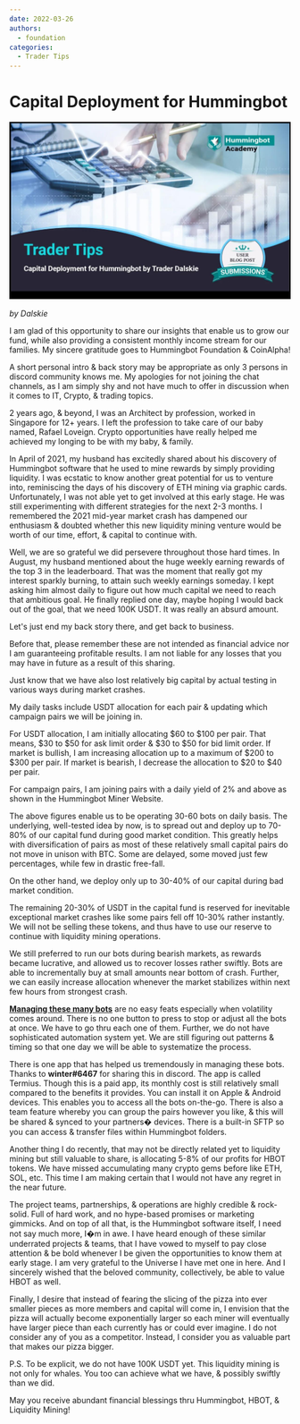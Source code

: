 ```yaml
---
date: 2022-03-26
authors:
  - foundation
categories:
  - Trader Tips
---
```


# Capital Deployment for Hummingbot

![Alt text](image_1.jpg)

*by Dalskie*

I am glad of this opportunity to share our insights that enable us to grow our fund, while also providing a consistent monthly income stream for our families. My sincere gratitude goes to Hummingbot Foundation & CoinAlpha!

A short personal intro & back story may be appropriate as only 3 persons in discord community knows me. My apologies for not joining the chat channels, as I am simply shy and not have much to offer in discussion when it comes to IT, Crypto, & trading topics.

2 years ago, & beyond, I was an Architect by profession, worked in Singapore for 12+ years. I left the profession to take care of our baby named, Rafael Loveign. Crypto opportunities have really helped me achieved my longing to be with my baby, & family.

In April of 2021, my husband has excitedly shared about his discovery of Hummingbot software that he used to mine rewards by simply providing liquidity. I was ecstatic to know another great potential for us to venture into, reminiscing the days of his discovery of ETH mining via graphic cards. Unfortunately, I was not able yet to get involved at this early stage. He was still experimenting with different strategies for the next 2-3 months. I remembered the 2021 mid-year market crash has dampened our enthusiasm & doubted whether this new liquidity mining venture would be worth of our time, effort, & capital to continue with.


<!-- more -->


Well, we are so grateful we did persevere throughout those hard times. In August, my husband mentioned about the huge weekly earning rewards of the top 3 in the leaderboard. That was the moment that really got my interest sparkly burning, to attain such weekly earnings someday. I kept asking him almost daily to figure out how much capital we need to reach that ambitious goal. He finally replied one day, maybe hoping I would back out of the goal, that we need 100K USDT. It was really an absurd amount.

Let's just end my back story there, and get back to business.

Before that, please remember these are not intended as financial advice nor I am guaranteeing profitable results. I am not liable for any losses that you may have in future as a result of this sharing.

Just know that we have also lost relatively big capital by actual testing in various ways during market crashes.

My daily tasks include USDT allocation for each pair & updating which campaign pairs we will be joining in.

For USDT allocation, I am initially allocating $60 to $100 per pair. That means, $30 to $50 for ask limit order & $30 to $50 for bid limit order. If market is bullish, I am increasing allocation up to a maximum of $200 to $300 per pair. If market is bearish, I decrease the allocation to $20 to $40 per pair.

For campaign pairs, I am joining pairs with a daily yield of 2% and above as shown in the Hummingbot Miner Website.

The above figures enable us to be operating 30-60 bots on daily basis. The underlying, well-tested idea by now, is to spread out and deploy up to 70-80% of our capital fund during good market condition. This greatly helps with diversification of pairs as most of these relatively small capital pairs do not move in unison with BTC. Some are delayed, some moved just few percentages, while few in drastic free-fall.

On the other hand, we deploy only up to 30-40% of our capital during bad market condition.

The remaining 20-30% of USDT in the capital fund is reserved for inevitable exceptional market crashes like some pairs fell off 10-30% rather instantly. We will not be selling these tokens, and thus have to use our reserve to continue with liquidity mining operations.

We still preferred to run our bots during bearish markets, as rewards became lucrative, and allowed us to recover losses rather swiftly. Bots are able to incrementally buy at small amounts near bottom of crash. Further, we can easily increase allocation whenever the market stabilizes within next few hours from strongest crash.

[**Managing these many bots**](https://1drv.ms/x/s!AtqW4_9PjvHQddBrajcKypkxWEM?e=t12oBY&ref=blog.hummingbot.org) are no easy feats especially when volatility comes around. There is no one button to press to stop or adjust all the bots at once. We have to go thru each one of them. Further, we do not have sophisticated automation system yet. We are still figuring out patterns & timing so that one day we will be able to systematize the process.

There is one app that has helped us tremendously in managing these bots. Thanks to **winter#6467** for sharing this in discord. The app is called Termius. Though this is a paid app, its monthly cost is still relatively small compared to the benefits it provides. You can install it on Apple & Android devices. This enables you to access all the bots on-the-go. There is also a team feature whereby you can group the pairs however you like, & this will be shared & synced to your partners� devices. There is a built-in SFTP so you can access & transfer files within Hummingbot folders.

Another thing I do recently, that may not be directly related yet to liquidity mining but still valuable to share, is allocating 5-8% of our profits for HBOT tokens. We have missed accumulating many crypto gems before like ETH, SOL, etc. This time I am making certain that I would not have any regret in the near future.

The project teams, partnerships, & operations are highly credible & rock-solid. Full of hard work, and no hype-based promises or marketing gimmicks. And on top of all that, is the Hummingbot software itself, I need not say much more, I�m in awe. I have heard enough of these similar underrated projects & teams, that I have vowed to myself to pay close attention & be bold whenever I be given the opportunities to know them at early stage. I am very grateful to the Universe I have met one in here. And I sincerely wished that the beloved community, collectively, be able to value HBOT as well.

Finally, I desire that instead of fearing the slicing of the pizza into ever smaller pieces as more members and capital will come in, I envision that the pizza will actually become exponentially larger so each miner will eventually have larger piece than each currently has or could ever imagine. I do not consider any of you as a competitor. Instead, I consider you as valuable part that makes our pizza bigger.

P.S. To be explicit, we do not have 100K USDT yet. This liquidity mining is not only for whales. You too can achieve what we have, & possibly swiftly than we did.

May you receive abundant financial blessings thru Hummingbot, HBOT, & Liquidity Mining!


